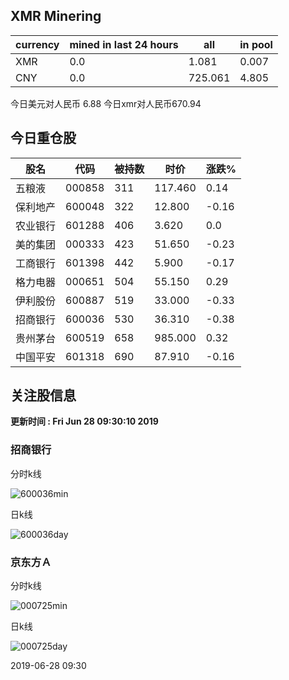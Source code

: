 ## XMR Minering

|currency|mined in last 24 hours|all|in pool|
|---|---|---|---|
|XMR|0.0|1.081|0.007|
|CNY|0.0|725.061|4.805|

今日美元对人民币 6.88	今日xmr对人民币670.94


## 今日重仓股 

|股名|代码|被持数|时价|涨跌%|
|---|---|---|---|---|
|五粮液|000858|311|117.460|0.14|
|保利地产|600048|322|12.800|-0.16|
|农业银行|601288|406|3.620|0.0|
|美的集团|000333|423|51.650|-0.23|
|工商银行|601398|442|5.900|-0.17|
|格力电器|000651|504|55.150|0.29|
|伊利股份|600887|519|33.000|-0.33|
|招商银行|600036|530|36.310|-0.38|
|贵州茅台|600519|658|985.000|0.32|
|中国平安|601318|690|87.910|-0.16|

## 关注股信息
**更新时间 : Fri Jun 28 09:30:10 2019**
### 招商银行 
分时k线

![600036min](http://image.sinajs.cn/newchart/min/n/sh600036.gif)

日k线

![600036day](http://image.sinajs.cn/newchart/daily/n/sh600036.gif)

### 京东方Ａ 
分时k线

![000725min](http://image.sinajs.cn/newchart/min/n/sz000725.gif)

日k线

![000725day](http://image.sinajs.cn/newchart/daily/n/sz000725.gif)

2019-06-28 09:30
